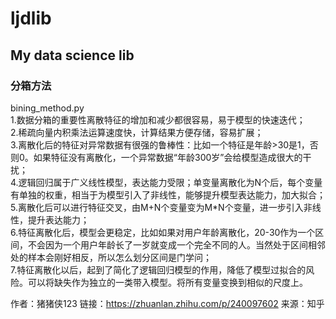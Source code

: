 # ljdlib
My data science lib
--
### 分箱方法  

bining_method.py  
1.数据分箱的重要性离散特征的增加和减少都很容易，易于模型的快速迭代；  
2.稀疏向量内积乘法运算速度快，计算结果方便存储，容易扩展；  
3.离散化后的特征对异常数据有很强的鲁棒性：比如一个特征是年龄>30是1，否则0。如果特征没有离散化，一个异常数据“年龄300岁”会给模型造成很大的干扰；  
4.逻辑回归属于广义线性模型，表达能力受限；单变量离散化为N个后，每个变量有单独的权重，相当于为模型引入了非线性，能够提升模型表达能力，加大拟合；  
5.离散化后可以进行特征交叉，由M+N个变量变为M*N个变量，进一步引入非线性，提升表达能力；  
6.特征离散化后，模型会更稳定，比如如果对用户年龄离散化，20-30作为一个区间，不会因为一个用户年龄长了一岁就变成一个完全不同的人。当然处于区间相邻处的样本会刚好相反，所以怎么划分区间是门学问；  
7.特征离散化以后，起到了简化了逻辑回归模型的作用，降低了模型过拟合的风险。可以将缺失作为独立的一类带入模型。将所有变量变换到相似的尺度上。  


作者：猪猪侠123
链接：https://zhuanlan.zhihu.com/p/240097602
来源：知乎
